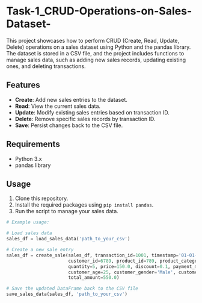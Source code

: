 # Task-1_CRUD-Operations-on-Sales-Dataset-

This project showcases how to perform CRUD (Create, Read, Update, Delete) operations on a sales dataset using Python and the pandas library. The dataset is stored in a CSV file, and the project includes functions to manage sales data, such as adding new sales records, updating existing ones, and deleting transactions.

## Features

- **Create**: Add new sales entries to the dataset.
- **Read**: View the current sales data.
- **Update**: Modify existing sales entries based on transaction ID.
- **Delete**: Remove specific sales records by transaction ID.
- **Save**: Persist changes back to the CSV file.

## Requirements

- Python 3.x
- pandas library

## Usage

1. Clone this repository.
2. Install the required packages using `pip install pandas`.
3. Run the script to manage your sales data.

```python
# Example usage:

# Load sales data
sales_df = load_sales_data('path_to_your_csv')

# Create a new sale entry
sales_df = create_sale(sales_df, transaction_id=1001, timestamp='01-01-2024 12:00',
                       customer_id=6789, product_id=789, product_category='Electronics',
                       quantity=5, price=150.0, discount=0.1, payment_method='Credit Card',
                       customer_age=25, customer_gender='Male', customer_location='Europe',
                       total_amount=550.0)

# Save the updated DataFrame back to the CSV file
save_sales_data(sales_df, 'path_to_your_csv')
